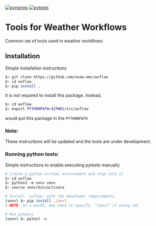 [![pynorms](https://github.com/NOAA-EMC/wxflow/actions/workflows/pynorms.yaml/badge.svg)](https://github.com/NOAA-EMC/wxflow/actions/workflows/pynorms.yaml)
[![pytests](https://github.com/NOAA-EMC/wxflow/actions/workflows/pytests.yaml/badge.svg)](https://github.com/NOAA-EMC/wxflow/actions/workflows/pytests.yaml)

# Tools for Weather Workflows

Common set of tools used in weather workflows

## Installation
Simple installation instructions
```sh
$> git clone https://github.com/noaa-emc/wxflow
$> cd wxflow
$> pip install .
```

It is not required to install this package.  Instead,
```sh
$> cd wxflow
$> export PYTHONPATH=${PWD}/src/wxflow
```
would put this package in the `PYTHONPATH`

### Note:
These instructions will be updated and the tools are under development.

### Running python tests:
Simple instructions to enable executing pytests manually
```sh
# Create a python virtual environment and step into it
$> cd wxflow
$> python3 -m venv venv
$> source venv/bin/activate

# Install `wxflow` with the developer requirements
(venv) $> pip install .[dev]
# NOTE: on a macOS, may need to specify ."[dev]" if using zsh

# Run pytests
(venv) $> pytest -v
```
